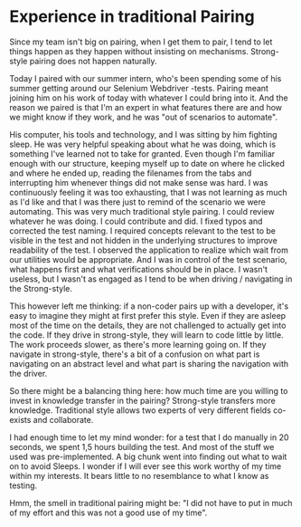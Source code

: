 # Experience in traditional Pairing

Since my team isn't big on pairing, when I get them to pair, I tend to let things happen as they happen without insisting on mechanisms. Strong-style pairing does not happen naturally.

Today I paired with our summer intern, who's been spending some of his summer getting around our Selenium Webdriver -tests. Pairing meant joining him on his work of today with whatever I could bring into it. And the reason we paired is that I'm an expert in what features there are and how we might know if they work, and he was "out of scenarios to automate".

His computer, his tools and technology, and I was sitting by him fighting sleep. He was very helpful speaking about what he was doing, which is something I've learned not to take for granted. Even though I'm familiar enough with our structure, keeping myself up to date on where he clicked and where he ended up, reading the filenames from the tabs and interrupting him whenever things did not make sense was hard. I was continuously feeling it was too exhausting, that I was not learning as much as I'd like and that I was there just to remind of the scenario we were automating. This was very much traditional style pairing. I could review whatever he was doing. I could contribute and did. I fixed typos and corrected the test naming. I required concepts relevant to the test to be visible in the test and not hidden in the underlying structures to improve readability of the test. I observed the application to realize which wait from our utilities would be appropriate. And I was in control of the test scenario, what happens first and what verifications should be in place. I wasn't useless, but I wasn't as engaged as I tend to be when driving / navigating in the Strong-style.

This however left me thinking: if a non-coder pairs up with a developer, it's easy to imagine they might at first prefer this style. Even if they are asleep most of the time on the details, they are not challenged to actually get into the code. If they drive in strong-style, they will learn to code little by little. The work proceeds slower, as there's more learning going on. If they navigate in strong-style, there's a bit of a confusion on what part is navigating on an abstract level and what part is sharing the navigation with the driver.

So there might be a balancing thing here: how much time are you willing to invest in knowledge transfer in the pairing? Strong-style transfers more knowledge. Traditional style allows two experts of very different fields co-exists and collaborate.

I had enough time to let my mind wonder: for a test that I do manually in 20 seconds, we spent 1,5 hours building the test. And most of the stuff we used was pre-implemented. A big chunk went into finding out what to wait on to avoid Sleeps. I wonder if I will ever see this work worthy of my time within my interests. It bears little to no resemblance to what I know as testing.

Hmm, the smell in traditional pairing might be: "I did not have to put in much of my effort and this was not a good use of my time".  

